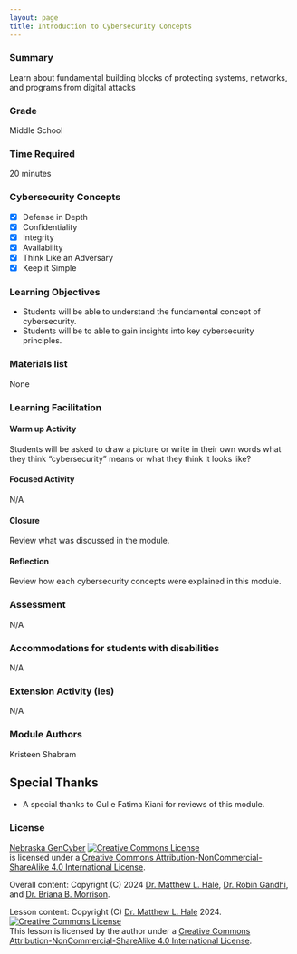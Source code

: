 ```yaml
---
layout: page
title: Introduction to Cybersecurity Concepts
---
```

### Summary
Learn about fundamental building blocks of protecting systems, networks, and programs from digital attacks

### Grade
Middle School

### Time Required
20 minutes

### Cybersecurity Concepts
- [x] Defense in Depth
- [x] Confidentiality 
- [x] Integrity
- [x] Availability
- [x] Think Like an Adversary
- [x] Keep it Simple

### Learning Objectives
* Students will be able to understand the fundamental concept of cybersecurity.
* Students will be to able to gain insights into key cybersecurity principles.

### Materials list
None

### Learning Facilitation

#### Warm up Activity

Students will be asked to draw a picture or write in their own words what they think “cybersecurity” means or what they think it looks like?

#### Focused Activity
N/A

#### Closure

Review what was discussed in the module.

#### Reflection

Review how each cybersecurity concepts were explained in this module.

### Assessment

N/A

### Accommodations for students with disabilities

N/A

### Extension Activity (ies)

N/A

### Module Authors

Kristeen Shabram

## Special Thanks

* A special thanks to Gul e Fatima Kiani for reviews of this module.

### License
[Nebraska GenCyber](https://www.nebraskagencyber.com) <a rel="license" href="http://creativecommons.org/licenses/by-nc-sa/4.0/"><img alt="Creative Commons License" style="border-width:0" src="https://i.creativecommons.org/l/by-nc-sa/4.0/88x31.png" /></a><br /> is licensed under a <a rel="license" href="http://creativecommons.org/licenses/by-nc-sa/4.0/">Creative Commons Attribution-NonCommercial-ShareAlike 4.0 International License</a>.

Overall content: Copyright (C) 2024  [Dr. Matthew L. Hale](http://faculty.ist.unomaha.edu/mhale/), [Dr. Robin Gandhi](http://faculty.ist.unomaha.edu/rgandhi/), and [Dr. Briana B. Morrison](http://www.brianamorrison.net).

Lesson content: Copyright (C) [Dr. Matthew L. Hale](http://faculty.ist.unomaha.edu/mhale/) 2024.  
<a rel="license" href="http://creativecommons.org/licenses/by-nc-sa/4.0/"><img alt="Creative Commons License" style="border-width:0" src="https://i.creativecommons.org/l/by-nc-sa/4.0/88x31.png" /></a><br /><span xmlns:dct="http://purl.org/dc/terms/" property="dct:title">This lesson</span> is licensed by the author under a <a rel="license" href="http://creativecommons.org/licenses/by-nc-sa/4.0/">Creative Commons Attribution-NonCommercial-ShareAlike 4.0 International License</a>.
